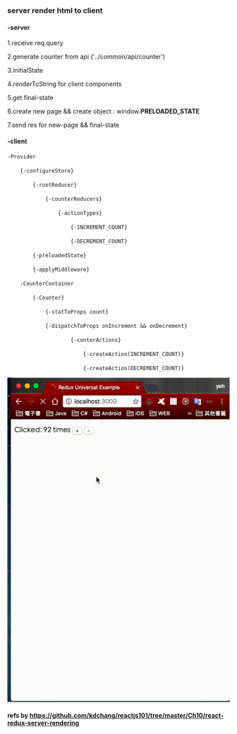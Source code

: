 ### server render html to client

#### -server 

1.receive req.query

2.generate counter from api ('../common/api/counter')

3.initialState 

4.renderToString for client components

5.get final-state

6.create new page && create object : window.__PRELOADED_STATE__

7.send res for new-page && final-state

#### -client 

    -Provider 
    
        {-configureStore} 
            
            {-rootReducer}
                
                {-counterReducers}
                    
                    {-actionTypes}
                        
                        {-INCREMENT_COUNT}
                    
                        {-DECREMENT_COUNT}
            
            {-preloadedState}
            
            {-applyMiddleware}
                                                  
        -CounterContainer
        
            {-Counter}
            
                {-statToProps count}
                
                {-dispatchToProps onIncrement && onDecrement}

                        {-conterActions}
                        
                            {-createAction(INCREMENT_COUNT)}
                            
                            {-createAction(DECREMENT_COUNT)}
                            
![alt tag](https://github.com/lastingyeh/redux-server/blob/master/demo.gif)                            
                                                  
#### refs by https://github.com/kdchang/reactjs101/tree/master/Ch10/react-redux-server-rendering        
